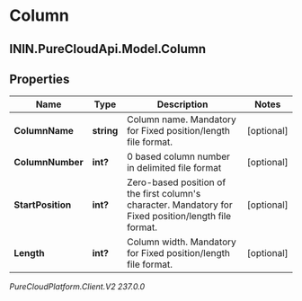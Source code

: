 # Column

## ININ.PureCloudApi.Model.Column

## Properties

|Name | Type | Description | Notes|
|------------ | ------------- | ------------- | -------------|
| **ColumnName** | **string** | Column name. Mandatory for Fixed position/length file format. | [optional] |
| **ColumnNumber** | **int?** | 0 based column number in delimited file format | [optional] |
| **StartPosition** | **int?** | Zero-based position of the first column&#39;s character. Mandatory for Fixed position/length file format. | [optional] |
| **Length** | **int?** | Column width. Mandatory for Fixed position/length file format. | [optional] |



_PureCloudPlatform.Client.V2 237.0.0_
